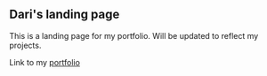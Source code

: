 ## Dari's landing page
This is a landing page for my portfolio. Will be updated to reflect my projects. 

Link to my [portfolio](https://darithedev.github.io)